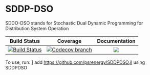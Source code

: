 # SDDP-DSO

[build-img]: https://github.com/psrenergy/SDDPDSO.jl/workflows/CI/badge.svg?branch=master
[build-url]: https://github.com/psrenergy/SDDPDSO.jl/actions?query=workflow%3ACI

[codecov-img]: https://codecov.io/gh/psrenergy/SDDPDSO.jl/coverage.svg?branch=master
[codecov-url]: https://codecov.io/gh/psrenergy/SDDPDSO.jl?branch=master

SDDO-DSO stands for Stochastic Dual Dynamic Programming for Distribution System Operation

| **Build Status** | **Coverage** | **Documentation** |
|:-----------------:|:-----------------:|:-----------------:|
| [![Build Status][build-img]][build-url] | [![Codecov branch][codecov-img]][codecov-url] |[![](https://img.shields.io/badge/docs-latest-blue.svg)](https://psrenergy.github.io/SDDPDSO.jl/dev/)

To use, run:
] add https://github.com/psrenergy/SDDPDSO.jl
using SDDPDSO
